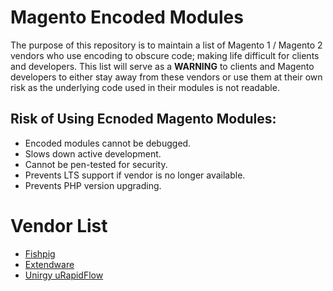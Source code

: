 # Magento Encoded Modules
The purpose of this repository is to maintain a list of Magento 1 / Magento 2 vendors who use encoding to obscure code; making life difficult for clients and developers. This list will serve as a **WARNING** to clients and Magento developers to either stay away from these vendors or use them at their own risk as the underlying code used in their modules is not readable.

## Risk of Using Ecnoded Magento Modules: 
* Encoded modules cannot be debugged.
* Slows down active development.
* Cannot be pen-tested for security.
* Prevents LTS support if vendor is no longer available.
* Prevents PHP version upgrading.

# Vendor List
* [Fishpig](https://fishpig.co.uk/)
* [Extendware](https://www.extendware.com/)
* [Unirgy uRapidFlow](https://unirgy.com/)
